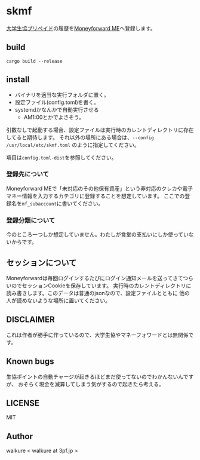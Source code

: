 # skmf

[大学生協プリペイド](https://mp.seikyou.jp/mypage/)の履歴を[Moneyforward ME](https://moneyforward.com/)へ登録します。

## build

`cargo build --release`

## install

- バイナリを適当な実行フォルダに置く。
- 設定ファイル(config.toml)を書く。
- systemdかなんかで自動実行させる
  - AM1:00とかでよさそう。

引数なしで起動する場合、設定ファイルは実行時のカレントディレクトリに存在してると期待します。
それ以外の場所にある場合は、`--config /usr/local/etc/skmf.toml` のように指定してください。


項目は`config.toml-dist`を参照してください。

### 登録先について

Moneyforward MEで「未対応のその他保有資産」という非対応のクレカや電子マネー情報を入力するカテゴリに登録することを想定しています。
ここでの登録名を`mf_subaccount`に書いてください。

### 登録分類について

今のところ一つしか想定していません。わたしが食堂の支払いにしか使っていないからです。

## セッションについて

Moneyforwardは毎回ログインするたびにログイン通知メールを送ってきてつらいのでセッションCookieを保存しています。
実行時のカレントディレクトリに読み書きします。このデータは普通のjsonなので、設定ファイルとともに
他の人が読めないような場所に置いてください。

## DISCLAIMER

これは作者が勝手に作っているので、大学生協やマネーフォワードとは無関係です。

## Known bugs

生協ポイントの自動チャージが起きるほどまだ使ってないのでわかんないんですが、
おそらく現金を減算してしまう気がするので起きたら考える。

## LICENSE

MIT

## Author

walkure < walkure at 3pf.jp >


